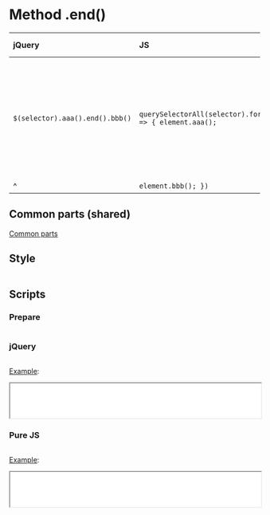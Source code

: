 # Method .end()

| jQuery | JS | Description | API Reference |
|:--|:--|:--|:--:|
| `$(selector).aaa().end().bbb()` | `querySelectorAll(selector).forEach(element => { element.aaa();` |  **_End_** the most recent **_filtering operation_**in the current chain<br />and **_return_** the set of matched elements **_to its previous state_**. | [API doc](https://api.jquery.com/end/) |
| ^| `element.bbb(); })` | ^| ^|

## Common parts (shared)

[Common parts](/docs/mdview.html?example/index.md)

## Style

```css:src/style.css
```

## Scripts

### Prepare

```js:src/prepare.js
```

### jQuery

```js:src/jquery.js
```

[Example](example.html?jquery):

<iframe width="100%" height="70" src="example.html?jquery"></iframe>

### Pure JS

```js:src/pure.js
```

[Example](example.html?pure):

<iframe width="100%" height="70" src="example.html?pure"></iframe>
